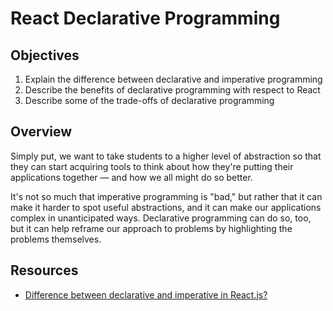 # React Declarative Programming

## Objectives

1. Explain the difference between declarative and imperative programming
2. Describe the benefits of declarative programming with respect to React
3. Describe some of the trade-offs of declarative programming

## Overview

Simply put, we want to take students to a higher level of abstraction so that
they can start acquiring tools to think about how they're putting their
applications together — and how we all might do so better.

It's not so much that imperative programming is "bad," but rather that it can
make it harder to spot useful abstractions, and it can make our applications
complex in unanticipated ways. Declarative programming can do so, too, but it
can help reframe our approach to problems by highlighting the problems
themselves.

## Resources

- [Difference between declarative and imperative in React.js?](http://stackoverflow.com/questions/33655534/difference-between-declarative-and-imperative-in-react-js)
